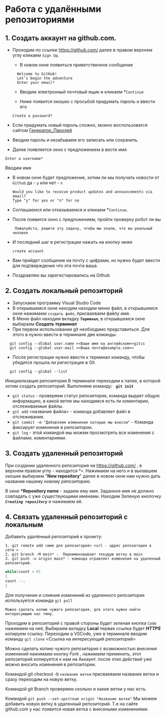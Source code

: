  # **Работа с удалёнными репозиториями**
## 1. Создать аккаунт на github.com.
  - Проходим по ссылке https://github.com/ далее в правом верхнем углу кликаем `Sign Up`.
    
    - В новом окне появиться приветственное сообщение
    ```  
      Welcome to GitHub!
      Let’s begin the adventure
      Enter your email* 
      ```
     - Вводим электронный почтовый ящик и кликаем *`Continue`
    
     - Ниже появится окошко с просьбой придумать пароль и ввести его
    ```
    Create a password*
    ```
   - Если придумать новый пароль сложно, можно воспользоватся сайтом [Генератор_Паролей](http://www.onlinepasswordgenerator.ru/)
   - Вводим пароль и незабываем его записать или сохранить.
   
   - Далее появляется  окно с предложением в вести имя 
   ```
   Enter a username*
   ```
 Вводим имя

   - В новом окне будет предложение, хотим ли мы получать новости от `Github`   да - `y` или нет - `n`
  
     ```
     Would you like to receive product updates and announcements via email?
     Type "y" for yes or "n" for no
     ```
 - Соглашаемся или отказываемся  и кликаем *`Continue`.
    
 - После появится  окно с предложением, пройти проверку робот ли вы
    
    ```
     Пожалуйста‚ решите эту задачу‚ чтобы мы знали‚ что вы реальный человек
    ```
 - И последний шаг в регистрации нажать на кнопку ниже 
    ```
    create accaunt
    ```
 - Вам прийдет сообщение на почту с цифрами, их нужно будет ввести для подтверждения   что эта почта ваша.
    
- Поздравляю вы зарегистировались на Github 

## 2.  Создать локальный репозиторий
   - Запускаем программу Visual Studio Code
   - В открывшемся окне находим находим меню файл, в открывшемся окне  нажимаем `создать файл`, присваеваем файлу имя.
   - В Меню файл находим вкладку **`Терминал`**, в открывшемся окне выбираем ***Создать терминал***
   - При первом использовании git необходимо представиться. Для этого в нужно ввести в терминале две команды:
  ```
    git config --dlobal user.name <<Ваше имя на английском>>gitcs
    git config --global user.mail <<Ваша почта@example.com>>
  ```
   - После  регистрации нужно ввести к терминал команду, чтобы убедится прошла ли регистрация в Git
    
 ```     
   git config --global --list
 ```


Инициализация репозитория
    В терминале переходим к папке, в которой хотим создать репозиторий. Выполняем команду: **` git init`**

    
    
    
  - `git status` - проверяем статус репозитория, команда выдает общую информацию, в какой ветке мы находимся есть ли коментарии, отслеживаемые файлы.
  - `git add` <название файла> - команда добавляет файл в отслеживание.
  - `git commit -m "Добавляем изменения которые мы внесли"` - Команда фиксирует изменения в репозитории.
  - `git log` - этой командой мы можем просмотреть все изменения с файлами, коментариями.
 
## 3. Создать удаленный репозиторий

При создании удаленного репозитория на https://github.com/ , в верхнем правом углу - находится *`+`. Нажимаем на него и в выпавшем окошке выбираем "**New repository**" далее в новом окне нам нужно дать название нашему новому репозиторию.

В окне **\*Repository name** - задаем ему имя. Заданное имя не должно совпадать с уже существующими именами.
    Находим Зеленую кнопочку ***`Creating repository`*** и нажимаем её. 
    
## 4. Связать удаленный репозиторий с локальным
Добавить удалённый репозиторий к проекту:
   ```
   1. git remote add <имя для репозитория> <url - адрес репозитория в сети >
   2. git branch -M main* -  Переименовывает текущую ветку в main
   3. git push -u origin main* - команда отравляет изменения на удаленный репозиторий. 
   ```
  ```C#
  while(count > 0)
{
count --;
}
```
Для получения и слияния изменений из удаленного репозитория используется команда `git pull`
  


    Можно сделать копию чужого репозитория, для этого нужно найти интересующию нас тему.
 
 Проходим в репозиторий с правой стороны будет зеленая кнопка `Code` нажимаем на неё, Выбираем вкладку **Local**  первая ссылка будет ***HTTPS*** копируем ссылку.
 Переходим а VSCode, уже в терминале вводим команду `git clone` <Ссылка на интересующий репозиторий> 

 Можно сделать копию чужого репозитория с возможностью внесения изменений нажимаем кнопку *Fork* , нажимаем применить, этот репозиторий копируется к нам на Аккаунт.
  после этих действий уже можно вносить изменения в репозитории.

  Командой git checkout -b `название ветки` присваеваем название ветки и сразу переходим на новую ветку.

Командой git Branch проверяем сколько и какие ветки у нас есть.

Командой   ```git push --set-upstream origin "Название ветки"``` Мы можем добавить новую ветку в удаленный репозиторий. Т.е на сайте github.com у нас появится новая ветка с внесеными изменениями. 
